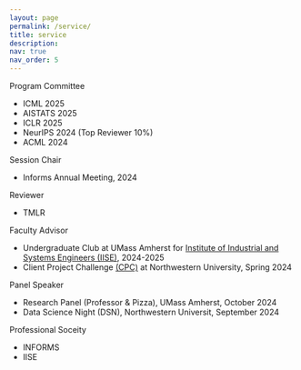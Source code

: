 ```yaml
---
layout: page
permalink: /service/
title: service
description: 
nav: true
nav_order: 5
---
```



Program Committee
  - ICML 2025
  - AISTATS 2025
  - ICLR 2025
  - NeurIPS 2024 (Top Reviewer 10%)
  - ACML 2024

Session Chair
  - Informs Annual Meeting, 2024

Reviewer
  - TMLR 

Faculty Advisor 
  - Undergraduate Club at UMass Amherst for [Institute of Industrial and Systems Engineers (IISE)](https://www.iise.org/Home/), 2024-2025
  - Client Project Challenge [(CPC)](https://www.mccormick.northwestern.edu/industrial/academics/undergraduate/client-project-challenge/projects/logistics-assessment.html) at Northwestern University, Spring 2024

Panel Speaker
  - Research Panel (Professor & Pizza), UMass Amherst, October 2024
  - Data Science Night (DSN), Northwestern Universit, September 2024 

Professional Soceity 
  - INFORMS
  - IISE

    
     




